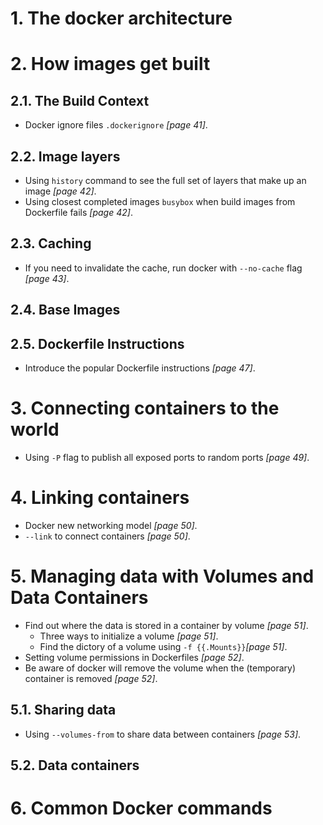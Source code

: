 # 1. The docker architecture
# 2. How images get built
## 2.1. The Build Context
* Docker ignore files `.dockerignore` *[page 41]*.
## 2.2. Image layers
* Using `history` command to see the full set of layers that make up an image *[page 42]*.
* Using closest completed images `busybox` when build images from Dockerfile fails *[page 42]*.
## 2.3. Caching
* If you need to invalidate the cache, run docker with `--no-cache` flag *[page 43]*.
## 2.4. Base Images
## 2.5. Dockerfile Instructions
* Introduce the popular Dockerfile instructions *[page 47]*.

# 3. Connecting containers to the world
* Using `-P` flag to publish all exposed ports to random ports *[page 49]*.
# 4. Linking containers
* Docker new networking model *[page 50]*.
* `--link` to connect containers *[page 50]*.
# 5. Managing data with Volumes and Data Containers
* Find out where the data is stored in a container by volume *[page 51]*.
  * Three ways to initialize a volume *[page 51]*.
  * Find the dictory of a volume using `-f {{.Mounts}}`*[page 51]*.
* Setting volume permissions in Dockerfiles *[page 52]*.
* Be aware of docker will remove the volume when the (temporary) container is removed *[page 52]*.
## 5.1. Sharing data
* Using `--volumes-from` to share data between containers *[page 53]*.

## 5.2. Data containers
# 6. Common Docker commands